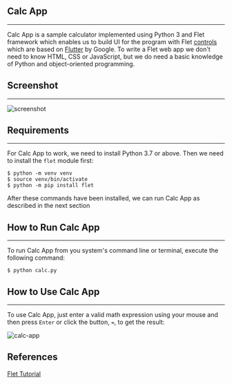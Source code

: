## Calc App
*****
Calc App is a sample calculator implemented using Python 3 and Flet framework which enables us to build UI for the program with Flet [controls](https://flet.dev/docs/controls) which are based on [Flutter](https://flutter.dev/) by Google. To write a Flet web app we don't need to know HTML, CSS or JavaScript, but we do need a basic knowledge of Python and object-oriented programming.

## Screenshot
*****

![screenshot](https://github.com/Billie999/Flet_Calculator_App/assets/60508084/4d67e839-c07a-43ef-bb7e-1fc803cb8d4e)


## Requirements
*****

For Calc App to work, we need to install Python 3.7 or above. Then we need to install the `flet` module first:

```console
$ python -m venv venv
$ source venv/bin/activate
$ python -m pip install flet
```
After these commands have been installed, we can run Calc App as described in the next section

## How to Run Calc App
*****
To run Calc App from you system's command line or terminal, execute the following command:

```console
$ python calc.py
```

## How to Use Calc App
*****
To use Calc App, just enter a valid math expression using your mouse and then press `Enter` or click the button, `=`, to get the result: 






![calc-app](https://github.com/Billie999/Flet_Calculator_App/assets/60508084/bc5845dd-06b9-47f9-85c5-afd52c94a98b)








## References
[Flet Tutorial](https://flet.dev/docs/tutorials/python-calculator/)
